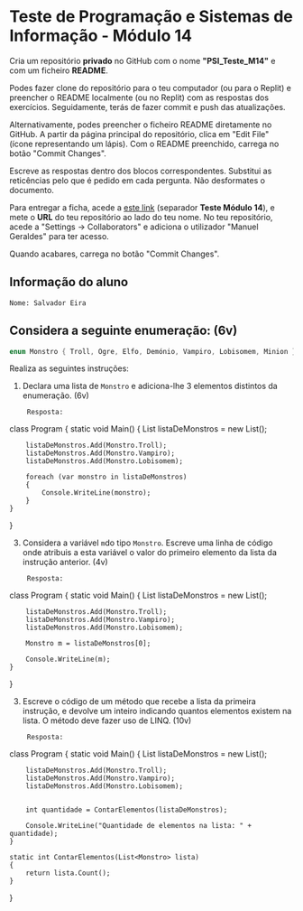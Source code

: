 # Teste de Programação e Sistemas de Informação - Módulo 14

Cria um repositório **privado** no GitHub com o nome **"PSI_Teste_M14"** e com um ficheiro **README**.

Podes fazer clone do repositório para o teu computador (ou para o Replit) e preencher o README localmente (ou no Replit) com as respostas dos exercícios. Seguidamente, terás de fazer commit e push das atualizações.

Alternativamente, podes preencher o ficheiro README diretamente no GitHub. A partir da página principal do repositório, clica em "Edit File" (ícone representando um lápis). Com o README preenchido, carrega no botão "Commit Changes".

Escreve as respostas dentro dos blocos correspondentes. Substitui as reticências pelo que é pedido em cada pergunta. Não desformates o documento.

Para entregar a ficha, acede a [este link](https://docs.google.com/spreadsheets/d/1DrdGnICVAA8q9bs9_LAURFKoReAO7jJGB8qqvUWacL0/edit?usp=sharing) (separador **Teste Módulo 14**), e mete o **URL** do teu repositório ao lado do teu nome.
No teu repositório, acede a "Settings -> Collaborators" e adiciona o utilizador "Manuel Geraldes" para ter acesso.

Quando acabares, carrega no botão "Commit Changes".

## Informação do aluno

    Nome: Salvador Eira

## Considera a seguinte enumeração: (6v)

```cs
enum Monstro { Troll, Ogre, Elfo, Demónio, Vampiro, Lobisomem, Minion }
```

Realiza as seguintes instruções:

1. Declara uma lista de `Monstro` e adiciona-lhe 3 elementos distintos da enumeração. (6v)

        Resposta:

class Program
{
    static void Main()
    {
        List<Monstro> listaDeMonstros = new List<Monstro>();

        listaDeMonstros.Add(Monstro.Troll);
        listaDeMonstros.Add(Monstro.Vampiro);
        listaDeMonstros.Add(Monstro.Lobisomem);

        foreach (var monstro in listaDeMonstros)
        {
            Console.WriteLine(monstro);
        }
    }
}

    
3. Considera a variável `m`do tipo `Monstro`. Escreve uma linha de código onde atribuis a esta variável o valor do primeiro elemento da lista da instrução anterior. (4v)

        Resposta:
   
class Program
{
    static void Main()
    {
        List<Monstro> listaDeMonstros = new List<Monstro>();

        listaDeMonstros.Add(Monstro.Troll);
        listaDeMonstros.Add(Monstro.Vampiro);
        listaDeMonstros.Add(Monstro.Lobisomem);
        
        Monstro m = listaDeMonstros[0];

        Console.WriteLine(m);
    }
}
   
3. Escreve o código de um método que recebe a lista da primeira instrução, e devolve um inteiro indicando quantos elementos existem na lista. O método deve fazer uso de LINQ. (10v)

        Resposta:
   
class Program
{
    static void Main()
    {
        List<Monstro> listaDeMonstros = new List<Monstro>();

        listaDeMonstros.Add(Monstro.Troll);
        listaDeMonstros.Add(Monstro.Vampiro);
        listaDeMonstros.Add(Monstro.Lobisomem);


        int quantidade = ContarElementos(listaDeMonstros);

        Console.WriteLine("Quantidade de elementos na lista: " + quantidade);
    }

    static int ContarElementos(List<Monstro> lista)
    {
        return lista.Count();
    }
}
